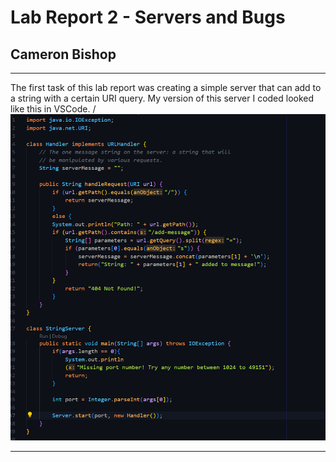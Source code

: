 # Lab Report 2 - Servers and Bugs 
## Cameron Bishop
---
The first task of this lab report was creating a simple server that can add to a string with a certain URI query. My version of this server I coded looked like this in VSCode.
/
![Image](pictures/StringServer.png)
  
---
